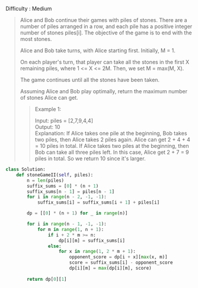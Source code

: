 Difficulty : Medium 

>Alice and Bob continue their games with piles of stones.  There are a number of piles arranged in a row, and each pile has a positive integer number of stones piles[i].  The objective of the game is to end with the most stones. 
>
>Alice and Bob take turns, with Alice starting first.  Initially, M = 1.
>
>On each player's turn, that player can take all the stones in the first X remaining piles, where 1 <= X <= 2M.  Then, we set M = max(M, X).
>
>The game continues until all the stones have been taken.
>
>Assuming Alice and Bob play optimally, return the maximum number of stones Alice can get.
>
>>Example 1:  
>>
>>Input: piles = [2,7,9,4,4]  
>>Output: 10  
>>Explanation:  If Alice takes one pile at the beginning, Bob takes two piles, then Alice takes 2 piles again. Alice can get 2 + 4 + 4 = 10 piles in total. If Alice takes two piles at the beginning, then Bob can take all three piles left. In this case, Alice get 2 + 7 = 9 piles in total. So we return 10 since it's larger. 

```python
class Solution:
    def stoneGameII(self, piles):
        n = len(piles)
        suffix_sums = [0] * (n + 1)
        suffix_sums[n - 1] = piles[n - 1]
        for i in range(n - 2, -1, -1):
            suffix_sums[i] = suffix_sums[i + 1] + piles[i]

        dp = [[0] * (n + 1) for _ in range(n)]

        for i in range(n - 1, -1, -1):
            for m in range(1, n + 1):
                if i + 2 * m >= n:
                    dp[i][m] = suffix_sums[i]
                else:
                    for x in range(1, 2 * m + 1):
                        opponent_score = dp[i + x][max(x, m)]
                        score = suffix_sums[i] - opponent_score
                        dp[i][m] = max(dp[i][m], score)
        
        return dp[0][1]
 ```        
